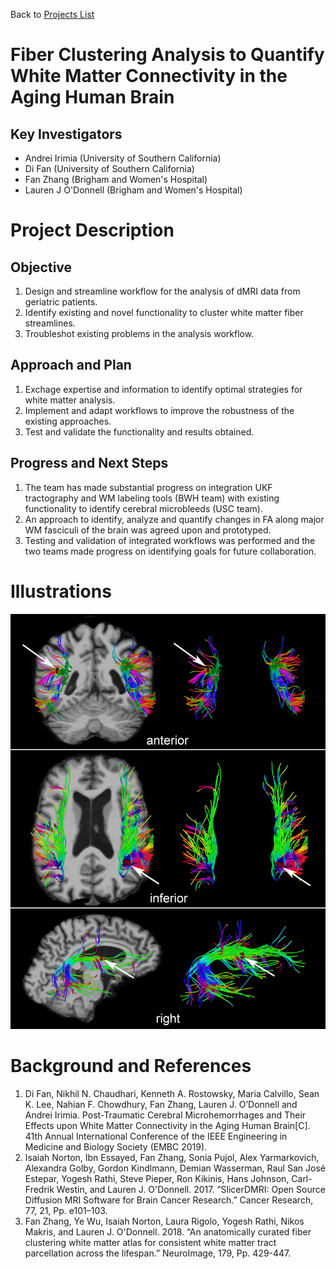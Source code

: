 Back to [Projects List](../../README.md#ProjectsList)

# Fiber Clustering Analysis to Quantify White Matter Connectivity in the Aging Human Brain

## Key Investigators

- Andrei Irimia (University of Southern California)
- Di Fan (University of Southern California)
- Fan Zhang (Brigham and Women's Hospital)
- Lauren J O'Donnell (Brigham and Women's Hospital)

# Project Description

<!-- Add a short paragraph describing the project. -->

## Objective

<!-- Describe here WHAT you would like to achieve (what you will have as end result). -->

1. Design and streamline workflow for the analysis of dMRI data from geriatric patients.
1. Identify existing and novel functionality to cluster white matter fiber streamlines.
1. Troubleshot existing problems in the analysis workflow.

## Approach and Plan

<!-- Describe here HOW you would like to achieve the objectives stated above. -->

1. Exchage expertise and information to identify optimal strategies for white matter analysis.
1. Implement and adapt workflows to improve the robustness of the existing approaches.
1. Test and validate the functionality and results obtained.

## Progress and Next Steps

<!-- Update this section as you make progress, describing of what you have ACTUALLY DONE. If there are specific steps that you could not complete then you can describe them here, too. -->

1. The team has made substantial progress on integration UKF tractography and WM labeling tools (BWH team) with existing functionality to identify cerebral microbleeds (USC team). 
2. An approach to identify, analyze and quantify changes in FA along major WM fasciculi of the brain was agreed upon and prototyped. 
3. Testing and validation of integrated workflows was performed and the two teams made progress on identifying goals for future collaboration. 

# Illustrations

<!-- Add pictures and links to videos that demonstrate what has been accomplished.
![Description of picture](Example2.jpg)
![Some more images](Example2.jpg)
-->
<img src="2019-06-27-Figure1.jpg">


# Background and References

<!-- If you developed any software, include link to the source code repository. If possible, also add links to sample data, and to any relevant publications. -->
1. Di Fan, Nikhil N. Chaudhari, Kenneth A. Rostowsky, Maria Calvillo, Sean K. Lee, Nahian F. Chowdhury, Fan Zhang, Lauren J. O’Donnell and Andrei Irimia. Post-Traumatic Cerebral Microhemorrhages and Their Effects upon White Matter Connectivity in the Aging Human Brain[C]. 41th Annual International Conference of the IEEE Engineering in Medicine and Biology Society (EMBC 2019).  
2. Isaiah Norton, Ibn Essayed, Fan Zhang, Sonia Pujol, Alex Yarmarkovich, Alexandra Golby, Gordon Kindlmann, Demian Wasserman, Raul San José Estepar, Yogesh Rathi, Steve Pieper, Ron Kikinis, Hans Johnson, Carl-Fredrik Westin, and Lauren J. O'Donnell. 2017. “SlicerDMRI: Open Source Diffusion MRI Software for Brain Cancer Research.” Cancer Research, 77, 21, Pp. e101–103. 
3. Fan Zhang, Ye Wu, Isaiah Norton, Laura Rigolo, Yogesh Rathi, Nikos Makris, and Lauren J. O'Donnell. 2018. “An anatomically curated fiber clustering white matter atlas for consistent white matter tract parcellation across the lifespan.” NeuroImage, 179, Pp. 429-447.


